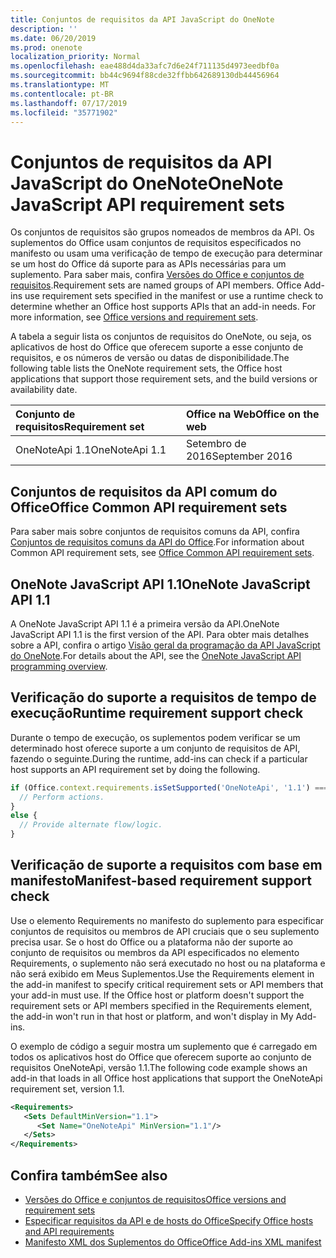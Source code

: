 ```yaml
---
title: Conjuntos de requisitos da API JavaScript do OneNote
description: ''
ms.date: 06/20/2019
ms.prod: onenote
localization_priority: Normal
ms.openlocfilehash: eae488d4da33afc7d6e24f711135d4973eedbf0a
ms.sourcegitcommit: bb44c9694f88cde32ffbb642689130db44456964
ms.translationtype: MT
ms.contentlocale: pt-BR
ms.lasthandoff: 07/17/2019
ms.locfileid: "35771902"
---
```

# <a name="onenote-javascript-api-requirement-sets"></a><span data-ttu-id="7dcef-102">Conjuntos de requisitos da API JavaScript do OneNote</span><span class="sxs-lookup"><span data-stu-id="7dcef-102">OneNote JavaScript API requirement sets</span></span>

<span data-ttu-id="7dcef-p101">Os conjuntos de requisitos são grupos nomeados de membros da API. Os suplementos do Office usam conjuntos de requisitos especificados no manifesto ou usam uma verificação de tempo de execução para determinar se um host do Office dá suporte para as APIs necessárias para um suplemento. Para saber mais, confira [Versões do Office e conjuntos de requisitos](/office/dev/add-ins/develop/office-versions-and-requirement-sets).</span><span class="sxs-lookup"><span data-stu-id="7dcef-p101">Requirement sets are named groups of API members. Office Add-ins use requirement sets specified in the manifest or use a runtime check to determine whether an Office host supports APIs that an add-in needs. For more information, see [Office versions and requirement sets](/office/dev/add-ins/develop/office-versions-and-requirement-sets).</span></span>

<span data-ttu-id="7dcef-106">A tabela a seguir lista os conjuntos de requisitos do OneNote, ou seja, os aplicativos de host do Office que oferecem suporte a esse conjunto de requisitos, e os números de versão ou datas de disponibilidade.</span><span class="sxs-lookup"><span data-stu-id="7dcef-106">The following table lists the OneNote requirement sets, the Office host applications that support those requirement sets, and the build versions or availability date.</span></span>

|  <span data-ttu-id="7dcef-107">Conjunto de requisitos</span><span class="sxs-lookup"><span data-stu-id="7dcef-107">Requirement set</span></span>  |  <span data-ttu-id="7dcef-108">Office na Web</span><span class="sxs-lookup"><span data-stu-id="7dcef-108">Office on the web</span></span> |
|:-----|:-----|
| <span data-ttu-id="7dcef-109">OneNoteApi 1.1</span><span class="sxs-lookup"><span data-stu-id="7dcef-109">OneNoteApi 1.1</span></span>  | <span data-ttu-id="7dcef-110">Setembro de 2016</span><span class="sxs-lookup"><span data-stu-id="7dcef-110">September 2016</span></span> |  

## <a name="office-common-api-requirement-sets"></a><span data-ttu-id="7dcef-111">Conjuntos de requisitos da API comum do Office</span><span class="sxs-lookup"><span data-stu-id="7dcef-111">Office Common API requirement sets</span></span>

<span data-ttu-id="7dcef-112">Para saber mais sobre conjuntos de requisitos comuns da API, confira [Conjuntos de requisitos comuns da API do Office](office-add-in-requirement-sets.md).</span><span class="sxs-lookup"><span data-stu-id="7dcef-112">For information about Common API requirement sets, see [Office Common API requirement sets](office-add-in-requirement-sets.md).</span></span>

## <a name="onenote-javascript-api-11"></a><span data-ttu-id="7dcef-113">OneNote JavaScript API 1.1</span><span class="sxs-lookup"><span data-stu-id="7dcef-113">OneNote JavaScript API 1.1</span></span>

<span data-ttu-id="7dcef-114">A OneNote JavaScript API 1.1 é a primeira versão da API.</span><span class="sxs-lookup"><span data-stu-id="7dcef-114">OneNote JavaScript API 1.1 is the first version of the API.</span></span> <span data-ttu-id="7dcef-115">Para obter mais detalhes sobre a API, confira o artigo [Visão geral da programação da API JavaScript do OneNote](/office/dev/add-ins/onenote/onenote-add-ins-programming-overview).</span><span class="sxs-lookup"><span data-stu-id="7dcef-115">For details about the API, see the [OneNote JavaScript API programming overview](/office/dev/add-ins/onenote/onenote-add-ins-programming-overview).</span></span>

## <a name="runtime-requirement-support-check"></a><span data-ttu-id="7dcef-116">Verificação do suporte a requisitos de tempo de execução</span><span class="sxs-lookup"><span data-stu-id="7dcef-116">Runtime requirement support check</span></span>

<span data-ttu-id="7dcef-117">Durante o tempo de execução, os suplementos podem verificar se um determinado host oferece suporte a um conjunto de requisitos de API, fazendo o seguinte.</span><span class="sxs-lookup"><span data-stu-id="7dcef-117">During the runtime, add-ins can check if a particular host supports an API requirement set by doing the following.</span></span>

```js
if (Office.context.requirements.isSetSupported('OneNoteApi', '1.1') === true) {
  // Perform actions.
}
else {
  // Provide alternate flow/logic.
}
```

## <a name="manifest-based-requirement-support-check"></a><span data-ttu-id="7dcef-118">Verificação de suporte a requisitos com base em manifesto</span><span class="sxs-lookup"><span data-stu-id="7dcef-118">Manifest-based requirement support check</span></span>

<span data-ttu-id="7dcef-p103">Use o elemento Requirements no manifesto do suplemento para especificar conjuntos de requisitos ou membros de API cruciais que o seu suplemento precisa usar. Se o host do Office ou a plataforma não der suporte ao conjunto de requisitos ou membros da API especificados no elemento Requirements, o suplemento não será executado no host ou na plataforma e não será exibido em Meus Suplementos.</span><span class="sxs-lookup"><span data-stu-id="7dcef-p103">Use the Requirements element in the add-in manifest to specify critical requirement sets or API members that your add-in must use. If the Office host or platform doesn't support the requirement sets or API members specified in the Requirements element, the add-in won't run in that host or platform, and won't display in My Add-ins.</span></span>

<span data-ttu-id="7dcef-121">O exemplo de código a seguir mostra um suplemento que é carregado em todos os aplicativos host do Office que oferecem suporte ao conjunto de requisitos OneNoteApi, versão 1.1.</span><span class="sxs-lookup"><span data-stu-id="7dcef-121">The following code example shows an add-in that loads in all Office host applications that support the OneNoteApi requirement set, version 1.1.</span></span>

```xml
<Requirements>
   <Sets DefaultMinVersion="1.1">
      <Set Name="OneNoteApi" MinVersion="1.1"/>
   </Sets>
</Requirements>
```

## <a name="see-also"></a><span data-ttu-id="7dcef-122">Confira também</span><span class="sxs-lookup"><span data-stu-id="7dcef-122">See also</span></span>

- [<span data-ttu-id="7dcef-123">Versões do Office e conjuntos de requisitos</span><span class="sxs-lookup"><span data-stu-id="7dcef-123">Office versions and requirement sets</span></span>](/office/dev/add-ins/develop/office-versions-and-requirement-sets)
- [<span data-ttu-id="7dcef-124">Especificar requisitos da API e de hosts do Office</span><span class="sxs-lookup"><span data-stu-id="7dcef-124">Specify Office hosts and API requirements</span></span>](/office/dev/add-ins/develop/specify-office-hosts-and-api-requirements)
- [<span data-ttu-id="7dcef-125">Manifesto XML dos Suplementos do Office</span><span class="sxs-lookup"><span data-stu-id="7dcef-125">Office Add-ins XML manifest</span></span>](/office/dev/add-ins/develop/add-in-manifests)
